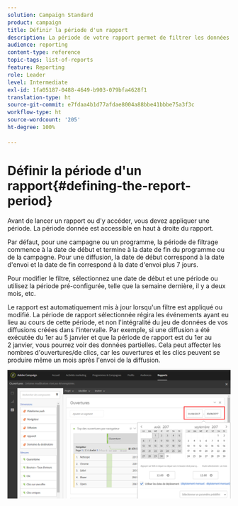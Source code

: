 ```yaml
---
solution: Campaign Standard
product: campaign
title: Définir la période d'un rapport
description: La période de votre rapport permet de filtrer les données en fonction des dates choisies.
audience: reporting
content-type: reference
topic-tags: list-of-reports
feature: Reporting
role: Leader
level: Intermediate
exl-id: 1fa05187-0488-4649-b903-079bfa4628f1
translation-type: ht
source-git-commit: e7fdaa4b1d77afdae8004a88bbe41bbbe75a3f3c
workflow-type: ht
source-wordcount: '205'
ht-degree: 100%

---
```


# Définir la période d&#39;un rapport{#defining-the-report-period}

Avant de lancer un rapport ou d&#39;y accéder, vous devez appliquer une période. La période donnée est accessible en haut à droite du rapport.

Par défaut, pour une campagne ou un programme, la période de filtrage commence à la date de début et termine à la date de fin du programme ou de la campagne. Pour une diffusion, la date de début correspond à la date d&#39;envoi et la date de fin correspond à la date d&#39;envoi plus 7 jours.

Pour modifier le filtre, sélectionnez une date de début et une période ou utilisez la période pré-configurée, telle que la semaine dernière, il y a deux mois, etc.

Le rapport est automatiquement mis à jour lorsqu&#39;un filtre est appliqué ou modifié. La période de rapport sélectionnée régira les événements ayant eu lieu au cours de cette période, et non l&#39;intégralité du jeu de données de vos diffusions créées dans l&#39;intervalle. Par exemple, si une diffusion a été exécutée du 1er au 5 janvier et que la période de rapport est du 1er au 2 janvier, vous pourrez voir des données partielles. Cela peut affecter les nombres d&#39;ouvertures/de clics, car les ouvertures et les clics peuvent se produire même un mois après l&#39;envoi de la diffusion.

![](assets/campaign_reports_5.png)

